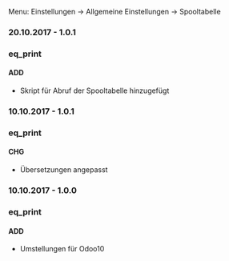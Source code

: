 Menu: Einstellungen -> Allgemeine Einstellungen -> Spooltabelle



### 20.10.2017 - 1.0.1
### eq_print
#### ADD
- Skript für Abruf der Spooltabelle hinzugefügt


### 10.10.2017 - 1.0.1
### eq_print
#### CHG
- Übersetzungen angepasst


### 10.10.2017 - 1.0.0
### eq_print
#### ADD
- Umstellungen für Odoo10

